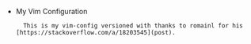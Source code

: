 * My Vim Configuration

		This is my vim-config versioned with thanks to romainl for his [https://stackoverflow.com/a/18203545](post).
